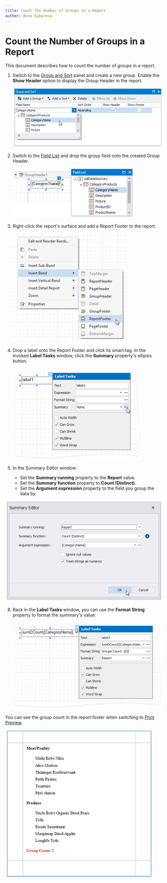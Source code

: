 ```yaml
---
title: Count the Number of Groups in a Report
author: Anna Gubareva
---
```

# Count the Number of Groups in a Report

This document describes how to count the number of groups in a report.

1. Switch to the [Group and Sort](../../report-designer-tools/ui-panels/group-and-sort-panel.md) panel and create a new group. Enable the **Show Header** option to display the Group Header in the report.
	
	![](../../../../../images/eurd-win-shaping-count-group-data.png)

2. Switch to the [Field List](../../report-designer-tools/ui-panels/field-list.md) and drop the group field onto the created Group Header.
	
	![](../../../../../images/eurd-win-shaping-count-drop-filed-onto-group-header.png)

3. Right-click the report's surface and add a Report Footer to the report.

	![](../../../../../images/eurd-win-shaping-insert-report-footer.png)

4. Drop a label onto the Report Footer and click its smart tag. In the invoked **Label Tasks** window, click the **Summary** property's ellipsis button.

	![](../../../../../images/eurd-win-shaping-group-count-summary-running.png)

7. In the Summary Editor window:

	* Set the **Summary running** property to the **Report** value.
	* Set the **Summary function** property to **Count (Distinct)**.
	* Set the **Argument expression** property to the field you group the data by.

![](../../../../../images/eurd-win-shaping-group-count-expression.png)

8. Back in the **Label Tasks** window, you can use the **Format String** property to format the summary's value:

	![](../../../../../images/eurd-win-shaping-group-count-format-string.png)

You can see the group count in the report footer when switching to [Print Preview](../../preview-print-and-export-reports.md).

![](../../../../../images/eurd-win-shaping-group-count-result.png)